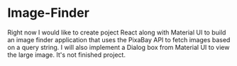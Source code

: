 # Image-Finder

Right now I would like to create poject  React along with Material UI to build an image finder application that uses the PixaBay API to fetch images based on a query string. I will also implement a Dialog box from Material UI to view the large image. It's not finished project.
